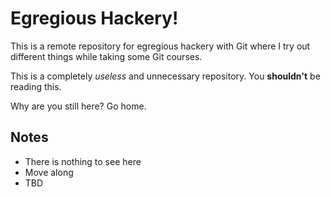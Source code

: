 # Egregious Hackery!
This is a remote repository for egregious hackery with Git where I try out different things while taking some Git courses.

This is a completely _useless_ and unnecessary repository. You **shouldn't** be reading this.

Why are you still here? Go home.

## Notes
- There is nothing to see here
- Move along
- TBD

